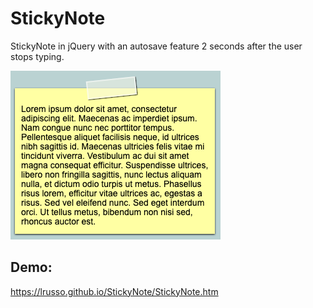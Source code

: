 # StickyNote
StickyNote in jQuery with an autosave feature 2 seconds after the user stops typing.

![alt screenshot](https://raw.githubusercontent.com/lrusso/StickyNote/master/StickyNote.png)

## Demo:

https://lrusso.github.io/StickyNote/StickyNote.htm
